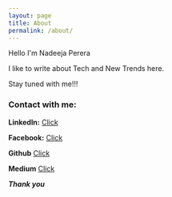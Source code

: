```yaml
---
layout: page
title: About
permalink: /about/
---
```


Hello I'm Nadeeja Perera

I like to write about Tech and New Trends here.

Stay tuned with me!!!

### Contact with me:

**LinkedIn:**
[Click](https://www.linkedin.com/in/nadeeja-perera/)

**Facebook:**
[Click](https://www.facebook.com/Nadeeja.Hansaka)

**Github**
[Click](https://github.com/Nadeeja99)

**Medium**
[Click](https://medium.com/nadeeja-perera)

***Thank you***
